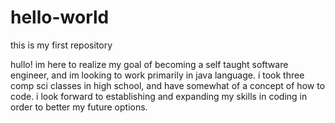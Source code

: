 # hello-world
this is my first repository

hullo! 
im here to realize my goal of becoming a self taught software engineer, and im looking to work primarily in java language. i took three comp sci classes in high school, and have somewhat of a concept of how to code. i look forward to establishing and expanding my skills in coding in order to better my future options. 
